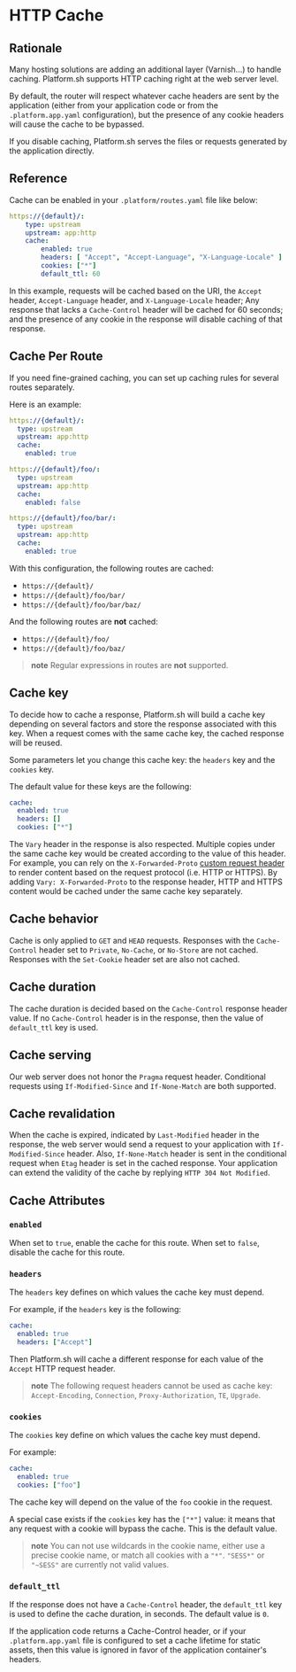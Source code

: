 # HTTP Cache

## Rationale

Many hosting solutions are adding an additional layer (Varnish...) to handle caching. Platform.sh supports HTTP caching right at the web server level.

By default, the router will respect whatever cache headers are sent by the application (either from your application code or from the `.platform.app.yaml` configuration), but the presence of any cookie headers will cause the cache to be bypassed.

If you disable caching, Platform.sh serves the files or requests generated by the application directly.

## Reference

Cache can be enabled in your `.platform/routes.yaml` file like below:

```yaml
https://{default}/:
    type: upstream
    upstream: app:http
    cache:
        enabled: true
        headers: [ "Accept", "Accept-Language", "X-Language-Locale" ]
        cookies: ["*"]
        default_ttl: 60
```

In this example, requests will be cached based on the URI, the `Accept` header, `Accept-Language` header, and `X-Language-Locale` header; Any response that lacks a `Cache-Control` header will be cached for 60 seconds; and the presence of any cookie in the response will disable caching of that response.

## Cache Per Route

If you need fine-grained caching, you can set up caching rules for
several routes separately.

Here is an example:

```yaml
https://{default}/:
  type: upstream
  upstream: app:http
  cache:
    enabled: true

https://{default}/foo/:
  type: upstream
  upstream: app:http
  cache:
    enabled: false

https://{default}/foo/bar/:
  type: upstream
  upstream: app:http
  cache:
    enabled: true
```

With this configuration, the following routes are cached:

-   `https://{default}/`
-   `https://{default}/foo/bar/`
-   `https://{default}/foo/bar/baz/`

And the following routes are **not** cached:

-   `https://{default}/foo/`
-   `https://{default}/foo/baz/`

> **note**
> Regular expressions in routes are **not** supported.

## Cache key

To decide how to cache a response, Platform.sh will build a cache key
depending on several factors and store the response associated with this
key. When a request comes with the same cache key, the cached response will
be reused.

Some parameters let you change this cache key: the `headers` key and the
`cookies` key.

The default value for these keys are the following:

```yaml
cache:
  enabled: true
  headers: []
  cookies: ["*"]
```

The `Vary` header in the response is also respected. Multiple copies under
the same cache key would be created according to the value of this header.
For example, you can rely on the `X-Forwarded-Proto`
[custom request header](/development/faq.md#do-you-add-custom-http-headers)
to render content based on the request protocol (i.e. HTTP or HTTPS).
By adding `Vary: X-Forwarded-Proto` to the response header, HTTP and HTTPS
content would be cached under the same cache key separately.

## Cache behavior

Cache is only applied to `GET` and `HEAD` requests.
Responses with the `Cache-Control` header set to `Private`, `No-Cache`,
or `No-Store` are not cached. Responses with the `Set-Cookie` header set are
also not cached.

## Cache duration

The cache duration is decided based on the `Cache-Control` response
header value. If no `Cache-Control` header is in the response, then the
value of `default_ttl` key is used.

## Cache serving

Our web server does not honor the `Pragma` request header.
Conditional requests using `If-Modified-Since` and `If-None-Match`
are both supported.

## Cache revalidation

When the cache is expired, indicated by `Last-Modified` header
in the response, the web server would send a request to your
application with `If-Modified-Since` header. Also, `If-None-Match` header
is sent in the conditional request when `Etag` header is set in the cached
response. Your application can extend the validity of the cache by replying
`HTTP 304 Not Modified`.

## Cache Attributes

### `enabled`

When set to `true`, enable the cache for this route. When set to
`false`, disable the cache for this route.

### `headers`

The `headers` key defines on which values the cache key must depend.

For example, if the `headers` key is the following:

```yaml
cache:
  enabled: true
  headers: ["Accept"]
```

Then Platform.sh will cache a different response for each value of the
`Accept` HTTP request header.

> **note**
> The following request headers cannot be used as cache key:
> `Accept-Encoding`, `Connection`, `Proxy-Authorization`, `TE`, `Upgrade`.

### `cookies`

The `cookies` key define on which values the cache key must depend.

For example:

```yaml
cache:
  enabled: true
  cookies: ["foo"]
```

The cache key will depend on the value of the `foo` cookie in the
request.

A special case exists if the `cookies` key has the `["*"]` value: it
means that any request with a cookie will bypass the cache. This is the
default value.

> **note**
> You can not  use wildcards in the cookie name, either use a precise cookie
> name, or match all cookies with a `"*"`. `"SESS*"` or `"~SESS"` are currently
> not valid values.

### `default_ttl`

If the response does not have a `Cache-Control` header, the
`default_ttl` key is used to define the cache duration, in seconds. The
default value is `0`.

If the application code returns a Cache-Control header, or if your `.platform.app.yaml` file is configured to set a cache lifetime for static assets, then this value is ignored in favor of the application container's headers.
